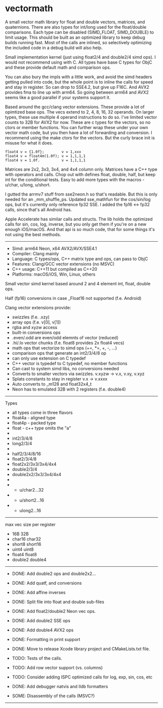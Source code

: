 vectormath
==========

A small vector math library for float and double vectors, matrices, and quaternions.  There are also types for int/long used for the float/double comparisons.  Each type can be disabled (SIMD_FLOAT, SIMD_DOUBLE) to limit usage.  This should be built as an optimized library to keep debug builds running fast.  Most of the calls are inlined, so selectively optimizing the included code in a debug build will also help.

Small implementation kernel (just using float2/4 and double2/4 simd ops).  I would not recommend using with C.  All types have base C types for ObjC and these provide default math and comparison ops.

You can also bury the impls with a little work, and avoid the simd headers getting pulled into code, but the whole point is to inline the calls for speed and stay in register.  So can drop to SSE4.2, but give up F16C.  And AVX2 provides fma to line up with arm64.  So going between arm64 and AVX2 seems like a good parallel if your systems support it.

Based around the gcc/clang vector extensions.  These provide a lot of opimtized base ops.  The vecs extend to 2, 4, 8, 16, 32 operands.   On larger types, these use multiple 4 operand instructions to do so.   I've limited vector counts to 32B for AVX2 for now.   These are c types for the vectors, so no ctors or member functions.  You can further wrap these under your own vector math code, but you then have a lot of forwarding and conversion.  I recommend using the make ctors for the vectors.   But the curly brace init is misuse for what it does.

```
float4 v = {1.0f};        v = 1,xxx
float4 v = float4m(1.0f); v = 1,1,1,1
float4 v = 1.0f.          v = 1,1,1,1
```

Matrices are 2x2, 3x3, 3x4, and 4x4 column only.  Matrices have a C++ type with operators and calls.  Chop out with defines float, double, half, but keep int for the conditional tests.   Easy to add more types with the macros - u/char, u/long, u/short. 

I gutted the arrmv7 stuff from sse2neon.h so that's readable.  But this is only needed for an _mm_shuffle_ps.  Updated sse_mathfun for the cos/sin/log ops, but it's currently only reference fp32 SSE.  I added the fp16 <-> fp32 calls, since that's all Android has.  

Apple Accelerate has similar calls and structs.  The lib holds the optimized calls for sin, cos, log, inverse, but you only get them if you're on a new enough iOS/macOS.   And that api is so much code, that for some things it's not using the best methods.  

---

* Simd: arm64 Neon, x64 AVX2/AVX/SSE4.1
* Compiler: Clang mainly 
* Language: C types/ops, C++ matrix type and ops, can pass to ObjC
* Features: Clang/GCC vector extensions (no MSVC)
* C++ usage: C++11 but compiled as C++20
* Platforms: macOS/iOS, Win, Linux, others

Small vector simd kernel based around 2 and 4 element int, float, double ops.
  
Half (fp16) conversions in case _Float16 not supported (f.e. Android)

Clang vector extensions provide:
* swizzles (f.e. .xzy)
* array ops (f.e. v[0], v[1])
* rgba and xyzw access
* built-in conversions ops
* .even/.odd are even/odd elemnts of vector (reduced)
* .hi/.lo vector chunks (f.e. float8 provides 2x float4 vecs)
* math ops that vectorize to simd ops (+=, *=, +, -, ...)
* comparison ops that generate an int2/3/4/8 op
* can only use extension on C typedef
* C++ vector is typedef to C typedef, no member functions
* Can cast to system simd libs, no conversions needed
* Converts to smaller vectors via swizzles. v.xyzw -> v.x, v.xy, v.xyz
* Splats constants to stay in register v.x -> v.xxxx
* Auto converts to _m128 and float32x4_t
* Neon has to emulated 32B with 2 registers (f.e. double4)

---

Types

* all types come in three flavors
* float4a - aligned type
* float4p - packed type
* float   - c++ type omits the "a"
*
* int2/3/4/8
* long2/3/4
*
* half2/3/4/8/16
* float2/3/4/8
* float2x2/3x3/3x4/4x4
* double2/3/4
* double2x2/3x3/3x4/4x4
*
* - u/char2...32
* - u/short2...16
* - ulong2...16

---

max vec size per register
* 16B      32B
* char16   char32
* short8   short16
* uint4    uint8
* float4   float8
* double2  double4

---

* DONE: Add double2 ops and double2x2...
* DONE: Add quatf, and conversions
* DONE: Add affine inverses
* DONE: Split file into float and double sub-files
* DONE: Add float2/double2 Neon vec ops.
* DONE: Add double2 SSE ops
* DONE: Add double4 AVX2 ops
* DONE: Formatting in print support
* DONE: Move to release Xcode library project and CMakeLists.txt file. 

* TODO: Tests of the calls.
* TODO: Add row vector support (vs. columns)
* TODO: Consider adding ISPC optimized calls for log, exp, sin, cos, etc
* DONE: Add debugger natvis and lldb formatters
* SOME: Disassembly of the calls (MSVC?)

---


